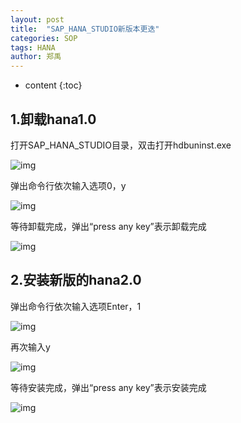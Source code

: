 ```yaml
---
layout: post
title:  "SAP_HANA_STUDIO新版本更迭"
categories: SOP
tags: HANA
author: 郑禹
---
```


* content
{:toc}

## 1.卸载hana1.0

打开SAP_HANA_STUDIO目录，双击打开hdbuninst.exe

![img](http://upload.ouliu.net/i/201812091442427pmoj.png)

弹出命令行依次输入选项0，y





![img](http://upload.ouliu.net/i/201812091447290wdxr.png)

等待卸载完成，弹出“press any key”表示卸载完成

![img](http://upload.ouliu.net/i/20181209144757oeonl.png)

## 2.安装新版的hana2.0

弹出命令行依次输入选项Enter，1

![img](http://upload.ouliu.net/i/20181209144837ut2d0.png)

再次输入y

![img](http://upload.ouliu.net/i/20181209145000dcryv.png)

等待安装完成，弹出“press any key”表示安装完成

![img](http://upload.ouliu.net/i/2018120914513911qw0.png)


